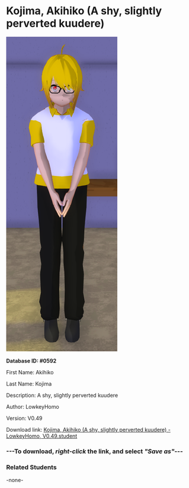 # Kojima, Akihiko (A shy, slightly perverted kuudere)

<img src="../../Files/Images/Kojima, Akihiko (A shy, slightly perverted kuudere).png" title="Kojima, Akihiko (A shy, slightly perverted kuudere) - LowkeyHomo, V0.49">

**Database ID: #0592**

First Name: Akihiko

Last Name: Kojima

Description: A shy, slightly perverted kuudere

Author: LowkeyHomo

Version: V0.49

Download link: <a href="https://raw.githubusercontent.com/Arbiter1223/Daigaku-Gurashi-Custom-Students/master/Files/Student%20Files/Kojima%2C%20Akihiko%20(A%20shy%2C%20slightly%20perverted%20kuudere)%20-%20LowkeyHomo%2C%20V0.49.student">Kojima, Akihiko (A shy, slightly perverted kuudere) - LowkeyHomo, V0.49.student</a>

### ---**To download, _right-click_ the link, and select _"Save as"_**---

### Related Students

-none-
